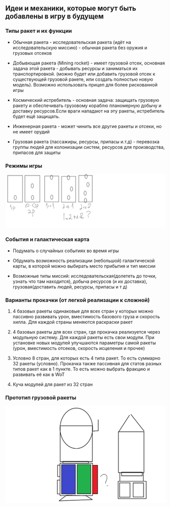 ## Идеи и механики, которые могут быть добавлены в игру в будущем

### Типы ракет и их функции

- Обычная ракета - исследовательская ракета (идёт на исследовательскую миссию) - обычная ракета без оружия и грузовых отсеков 

- Добывющая ракета (Mining rocket) - имеет грузовой отсек, основная задача этой ракета - добывать ресурсы и заниматься их транспортировкой. (можно будет или добавить грузовой отсек к существующей грузовой ракете, или создать полностью новую модель). Возможно использовать прицеп для более рискованной игры

- Космический истребитель - основная задача: защищать грузовую ракету и обеспечивать грузовому кораблю планомерную добычу и доставку ресурсов.Если враги нападают на эту ракеты, истребитель будет ещё защищать. 

- Инженерная ракета - может чинить все другие ракеты и отсеки, но не имеет орудий

- Грузовая ракета (пассажиры, ресурсы, припасы и.т.д) - перевозка группы людей для колонизации систем, ресурсов для производства, припасов для защиты

### Режимы игры

![PlayerModes](assets/rocket-player-mode.png)

### События и галактическая карта

- Подумать о случайных событиях во время игры

- Обдумать возможность реализации (небольшой) галактической карты, в которой можно выбирать место прибытия и тип миссии
  
- Возможные типы миссий: исследовательская(долететь до точки, узнать что там находится), добыча ресурсов (и их доставка), грузовая(доставить людей, ресурсы, припасы и т д)

### Варианты прокачки (от легкой реализации к сложной)

1. 4 базовых ракеты одинаковые для всех стран у которых можно пассивно развивать урон, вместимость базового груза и скорость хилла. Для каждой страны меняются раскраски ракет

2. 4 базовых ракеты для всех стран, где прокачка реализуется через модульную систему. Для каждой ракеты есть свои модули. При установке новых модулей улучшаются параметры самой ракеты (урон, вместимость отсеков, скорость исцеления и прочее)

3. Условно 8 стран, для которых есть 4 типа ракет. То есть суммарно 32 ракеты (условно). Прокачка также пассивная для статов разных типов ракет как в 1 пункте. То есть можно выбрать фракцию и развивать её как в WoT

4. Куча модулей для ракет из 32 стран

### Прототип грузовой ракеты

![CargoShips](assets/cargo-ship-versions.png)